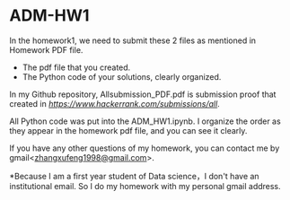 # ADM-HW1
In the homework1, we need to submit these 2 files as mentioned in Homework PDF file.

- The pdf file that you created. 
- The Python code of your solutions, clearly organized.

In my Github repository, Allsubmission_PDF.pdf is submission proof that created in *https://www.hackerrank.com/submissions/all*.

All Python code was put into the ADM_HW1.ipynb. I organize the order as they appear in the homework pdf file, and you can see it clearly. 

If you have any other questions of my homework, you can contact me by gmail\<zhangxufeng1998@gmail.com\>.

*Because I am a first year student of Data science，I don't have an institutional email. So I do my homework with my personal gmail address.
